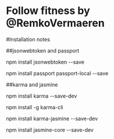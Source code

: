 # Follow fitness by @RemkoVermaeren

#Installation notes

##jsonwebtoken and passport

npm install jsonwebtoken --save

npm install passport passport-local --save

##karma and jasmine

npm install karma --save-dev

npm install -g karma-cli

npm install karma-jasmine --save-dev

npm install jasmine-core --save-dev

